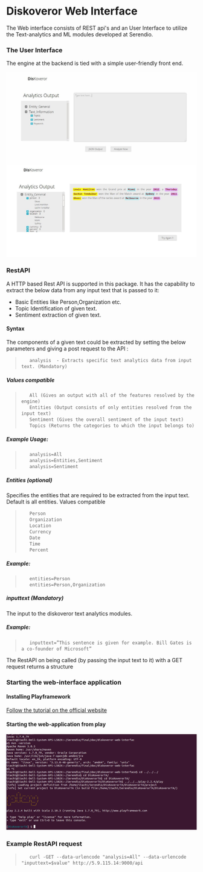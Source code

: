 # Diskoveror Web Interface

The Web interface consists of REST api's and an User Interface to utilize the Text-analytics and ML modules developed at Serendio.

### The User Interface

The engine at the backend is tied with a simple user-friendly front end.

![Diskoveror Web Interface](/diskoveror.jpg "Web Interface")
![Diskoveror Web Interface](/diskoverorimg.jpg "Web Interface")

### RestAPI

A HTTP based Rest API is supported in this package. It has the capability to extract the below data from any input text that is passed to it:

 * Basic Entities like Person,Organization etc.
 * Topic Identification of given text.
 * Sentiment extraction of given text.

#### Syntax

The components of a given text could be extracted by setting the below parameters and giving a post request to the 
API :

>        analysis  - Extracts specific text analytics data from input text. (Mandatory)

##### Values compatible

>        All (Gives an output with all of the features resolved by the engine)                  
>        Entities (Output consists of only entities resolved from the input text)        
>        Sentiment (Gives the overall sentiment of the input text)
>        Topics (Returns the categories to which the input belongs to)

##### Example Usage:

>        analysis=All
>        analysis=Entities,Sentiment
>        analysis=Sentiment

##### Entities (optional)

Specifies the entities that are required to be extracted from the input text. Default is all entities.
Values compatible

>        Person
>        Organization
>        Location
>        Currency
>        Date
>        Time
>        Percent

##### Example:

>        entities=Person
>        entities=Person,Organization

##### inputtext (Mandatory)

The input to the diskoveror text analytics modules.

##### Example:

>        inputtext=”This sentence is given for example. Bill Gates is a co-founder of Microsoft”

The RestAPI on being called (by passing the input text to it) with a GET request returns a structure


### Starting the web-interface application
#### Installing Playframework
[Follow the tutorial on the official website](https://www.playframework.com/documentation/2.4.x/Installing)
#### Starting the web-application from play
![Starting web-app](/rsz_play1.png "Web Interface")

### Example RestAPI request

>        curl -GET --data-urlencode "analysis=All" --data-urlencode "inputtext=$value" http://5.9.115.14:9000/api


